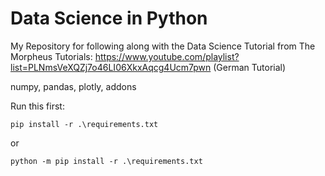 # Data Science in Python

My Repository for following along with the Data Science Tutorial from The Morpheus Tutorials: https://www.youtube.com/playlist?list=PLNmsVeXQZj7o46LI06XkxAqcg4Ucm7pwn (German Tutorial)

numpy, pandas, plotly, addons

Run this first:

```
pip install -r .\requirements.txt
```

or

```
python -m pip install -r .\requirements.txt
```
